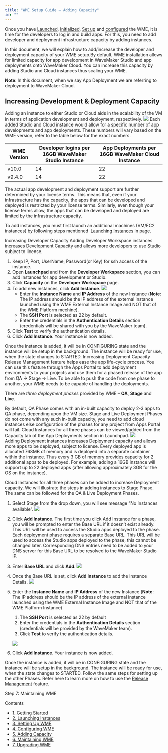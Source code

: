 ```yaml
---
title: "WME Setup Guide – Adding Capacity"
id: ""
---
```


Once you have [Launched](/learn/installation/wme-setup-guide-launch-initialize/#launch-wme), [Initialized](/learn/installation/wme-setup-guide-launch-initialize/#initialize-wme), [Set up](/learn/installation/wme-setup-guide-access-setting/#setting-up-wme) and [configured](/learn/installation/wme-setup-guide-configuration/) the WME, it is time for the developers to log in and build apps. For this, you need to add developer and deployment infrastructure capacity by adding instances.

In this document, we will explain how to add/increase the developer and deployment capacity of your WME setup.By default, WME installation allows for limited capacity for app development in WaveMaker Studio and app deployments onto WaveMaker Cloud. You can increase this capacity by adding Studio and Cloud instances thus scaling your WME.

**Note**: In this document, when we say App Deployment we are referring to deployment to WaveMaker Cloud.

## Increasing Development & Deployment Capacity

Adding an instance to either Studio or Cloud aids in the scalability of the VM in terms of application development and deployment, respectively. [![](/learn/assets/WME_instance.png)](/learn/assets/WME_instance.png) Each added Studio and Cloud instance would allow for a specific number of app developments and app deployments. These numbers will vary based on the WME version, refer to the table below for the exact numbers.

| WME Version | Developer logins per 16GB WaveMaker Studio Instance | App Deployments per 16GB WaveMaker Cloud Instance |
| --- | --- | --- |
| v10.0 | 14 | 22 |
| v9.4.0 | 14 | 22 |

The actual app development and deployment support are further determined by your license terms. This means that, even if your infrastructure has the capacity, the apps that can be developed and deployed is restricted by your license terms. Similarly, even though your license terms allow, the apps that can be developed and deployed are limited by the infrastructure capacity.

To add instances, you must first launch an additional machines (VM/EC2 instances) by following steps mentioned  [Launching Instances](https://www.wavemaker.com/learn/installation/wme-setup-guide-launch-initialize/) in page.

Increasing Developer Capacity Adding Developer Workspace instances increases Development Capacity and allows more developers to use Studio subject to license.

1. Keep IP, Port, UserName, Password(or Key) for ssh access of the instance.
2. Open **Launchpad** and from the **Developer Workspace** section, you can add instances for app development or Studio.
3. Click **Capacity** on the **Developer Workspace** page.
4. To add new instances, click **Add Instance**. [![](/learn/assets/WME_st_instance1.png)](/learn/assets/WME_st_instance1.png)
    - Enter the **Instance Name** and **IP Address** of the new Instance (**Note**: The IP address should be the IP address of the external instance launched using the WME External Instance Image and NOT that of the WME Platform mechine).
    - The **SSH Port** is selected as 22 by default.
    - Enter the credentials in the **Authentication Details** section (credentials will be shared with you by the WaveMaker team).
5. Click **Test** to verify the authentication details.
6. Click **Add Instance**. Your instance is now added.

Once the instance is added, it will be in CONFIGURING state and the instance will be setup in the background. The instance will be ready for use, when the state changes to STARTED. Increasing Deployment Capacity Release Management feature helps ease the app life-cycle process. You can use this feature through the Apps Portal to add deployment environments to your projects and use them for a phased release of the app from QA -> Stage -> Live. To be able to push the code from one phase to another, your WME needs to be capable of handling the deployments.

There are _three deployment phases_ provided by WME – **QA**, **Stage** and **Live**.

By default, QA Phase comes with an in-built capacity to deploy 2-3 apps to QA phase, depending upon the VM size. Stage and Live Deployment Phases do not come with any such in-built capacity, you need to add cloud instances else configuration of the phases for any project from Apps Portal will fail. Cloud Instances for all three phases can be viewed/added from the Capacity tab of the App Deployments section in Launchpad. [![](/learn/assets/WME_st_instance3.png)](/learn/assets/WME_st_instance3.png) Adding Deployment instances increases Deployment capacity and allows more apps to be deployed, subject to license. Every deployed app is allocated 768MB of memory and is deployed into a separate container within the instance. Thus every 3 GB of memory provides capacity for 2 additional apps to be deployed. For example, adding a 16GB instance will support up to 22 deployed apps (after allowing approximately 3GB for the OS on the instance).

Cloud Instances for all three phases can be added to increase Deployment capacity. We will illustrate the steps in adding instances to Stage Phase. The same can be followed for the QA & Live Deployment Phases.

1. Select Stage from the drop down, you will see message “No Instances available”. [![](/learn/assets/WME_st_instance4.png)](/learn/assets/WME_st_instance4.png)
2. Click **Add Instance**. The first time you click Add Instance for a phase, you will be prompted to enter the Base URL if it doesn’t exist already. This URL will be used to access the Studio apps deployed to the phase. Each deployment phase requires a separate Base URL. This URL will be used to access the Studio apps deployed to the phase, this cannot be changed later. Corresponding DNS entries need to be added to your DNS server for this Base URL to be resolved to the WaveMaker Studio IP.
3. Enter **Base URL** and click **Add**. [![](/learn/assets/WME_st_instance5.png)](/learn/assets/WME_st_instance5.png)
4. Once the Base URL is set, click **Add Instance** to add the Instance Details. [![](/learn/assets/WME_st_instance6.png)](/learn/assets/WME_st_instance6.png)
5. Enter the **Instance Name** and **IP Address** of the new Instance (**Note**: The IP address should be the IP address of the external instance launched using the WME External Instance Image and NOT that of the WME Platform Instance)
    
    1. The **SSH Port** is selected as 22 by default
    2. Enter the credentials in the **Authentication Details** section (credentials will be provided by the WaveMaker team).
    3. Click **Test** to verify the authentication details.
    
    [![](/learn/assets/WME_st_instance7.png)](/learn/assets/WME_st_instance7.png)
6. Click **Add Instance**. Your instance is now added.

Once the instance is added, it will be in CONFIGURING state and the instance will be setup in the background. The instance will be ready for use, when the state changes to STARTED. Follow the same steps for setting up the other Phases. Refer here to learn more on how to use the [Release Management](/learn/app-development/deployment/release-management/) feature.

Step 7: Maintaining WME

Contents

- [1\. Getting Started](/learn/installation/wavemaker-enterprise-setup-guide/)
- [2\. Launching Instances](https://www.wavemaker.com/learn/installation/wme-setup-guide-launch-initialize/)
- [3\. Setting Up WME](/learn/installation/wme-setup-guide-access-setting/)
- [4\. Configuring WME](/learn/installation/wme-setup-guide-configuration/)
- [5\. Adding Capacit](/learn/installation/wme-setup-guide-adding-capacity/)y
- [6\. Maintaining WME](/learn/installation/wme-setup-guide-maintenance/)
- [7\. Upgrading WME](/learn/installation/wme-setup-guide-upgrading/)
